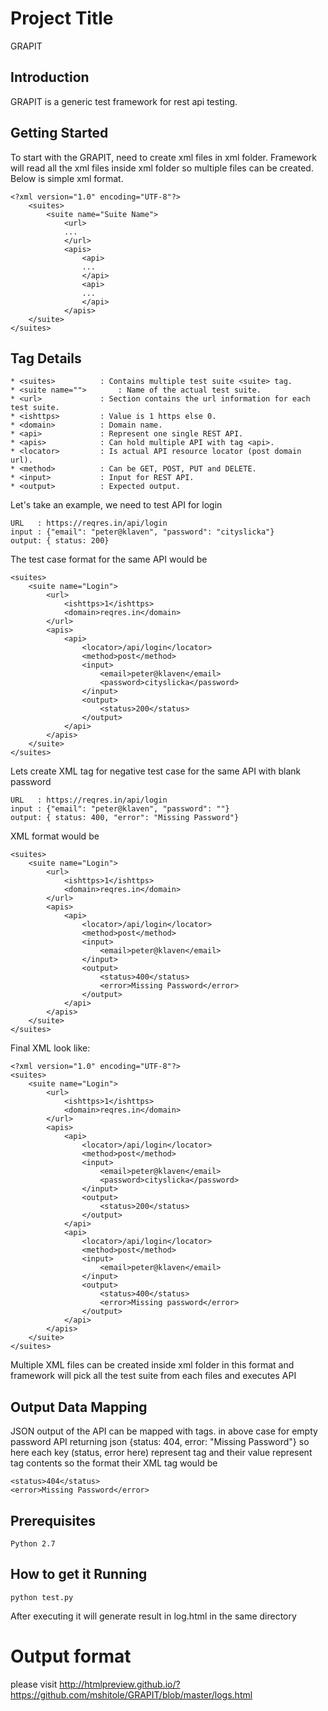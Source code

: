 # Project Title
GRAPIT
## Introduction
GRAPIT is a generic test framework for rest api testing.
## Getting Started
To start with the GRAPIT, need to create xml files in xml folder.
Framework will read all the xml files inside xml folder so multiple files can be created.
Below is simple xml format.
```
<?xml version="1.0" encoding="UTF-8"?>
	<suites>
		<suite name="Suite Name">
			<url>
			...
			</url>
			<apis>
				<api>
				...
				</api>
				<api>
				...
				</api>
			</apis>
	</suite>
</suites>
```
## Tag Details
```
* <suites>			: Contains multiple test suite <suite> tag.
* <suite name="">		: Name of the actual test suite.
* <url> 			: Section contains the url information for each test suite.
* <ishttps>			: Value is 1 https else 0.
* <domain>			: Domain name.
* <api> 			: Represent one single REST API.
* <apis> 			: Can hold multiple API with tag <api>.
* <locator>			: Is actual API resource locator (post domain url).
* <method> 			: Can be GET, POST, PUT and DELETE.
* <input> 			: Input for REST API.
* <output>			: Expected output.
```

Let's take an example, we need to test API for login

```
URL   :	https://reqres.in/api/login
input :	{"email": "peter@klaven", "password": "cityslicka"}
output: { status: 200}
```

The test case format for the same API would be

```
<suites>
	<suite name="Login">
		<url>
			<ishttps>1</ishttps>
			<domain>reqres.in</domain>
		</url>
		<apis>
			<api>
				<locator>/api/login</locator>
				<method>post</method>
				<input>
					<email>peter@klaven</email>
					<password>cityslicka</password>
				</input>
				<output>
					<status>200</status>
				</output>
			</api>
		</apis>
	</suite>
</suites>
```

Lets create XML tag for negative test case for the same API with blank password
```  
URL   : https://reqres.in/api/login
input : {"email": "peter@klaven", "password": ""}
output: { status: 400, "error": "Missing Password"}
```

XML format would be

```
<suites>
	<suite name="Login">
		<url>
			<ishttps>1</ishttps>
			<domain>reqres.in</domain>
		</url>
		<apis>
			<api>
				<locator>/api/login</locator>
				<method>post</method>
				<input>
					<email>peter@klaven</email>
				</input>
				<output>
					<status>400</status>
					<error>Missing Password</error>
				</output>
			</api>
		</apis>
	</suite>
</suites>
```  

Final XML look like:
  
```  
<?xml version="1.0" encoding="UTF-8"?>
<suites>
	<suite name="Login">
		<url>
			<ishttps>1</ishttps>
			<domain>reqres.in</domain>
		</url>
		<apis>
			<api>
				<locator>/api/login</locator>
				<method>post</method>
				<input>
					<email>peter@klaven</email>
					<password>cityslicka</password>
				</input>
				<output>
					<status>200</status>
				</output>
			</api>
			<api>
				<locator>/api/login</locator>
				<method>post</method>
				<input>
					<email>peter@klaven</email>
				</input>
				<output>
					<status>400</status>
					<error>Missing password</error>
				</output>
			</api>
		</apis>
	</suite>
</suites>
```

Multiple XML files can be created inside xml folder in this format and framework 
will pick all the test suite from each files and executes API
	
## Output Data Mapping
JSON output of the API can be mapped with tags.
in above case for empty password API returning json {status: 404, error: "Missing Password"}
so here each key (status, error here) represent tag and their value represent
tag contents so the format their XML tag would be 

```
<status>404</status>
<error>Missing Password</error>
```

## Prerequisites
```
Python 2.7
```

## How to get it Running
```
python test.py
```    

After executing it will generate result in log.html in the same directory
# Output format
please visit http://htmlpreview.github.io/?https://github.com/mshitole/GRAPIT/blob/master/logs.html
